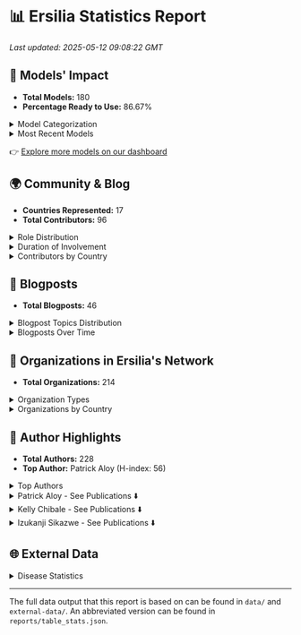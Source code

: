 # 📊 Ersilia Statistics Report

_Last updated: 2025-05-12 09:08:22 GMT_

## 🧬 Models' Impact

- **Total Models:** 180
- **Percentage Ready to Use:** 86.67%

<details>
<summary>Model Categorization</summary>

| Category | Count |
| --- | --- |
| ADME | 28 |
| Descriptor | 27 |
| Chemical graph model | 22 |
| Toxicity | 20 |
| Similarity | 16 |
| Embedding | 16 |
| Compound generation | 14 |
| Fingerprint | 13 |
| Metabolism | 13 |
| Permeability | 13 |
| MoleculeNet | 12 |
| Chemical language model | 11 |
| Antimicrobial activity | 11 |
| ChEMBL | 10 |
| Chemical notation | 7 |
| Chemical synthesis | 7 |
| Solubility | 7 |
| IC50 | 7 |
| Untagged | 7 |
| P.falciparum | 6 |
| Malaria | 6 |
| Cardiotoxicity | 6 |
| Human | 6 |
| M.tuberculosis | 6 |
| Dummy | 6 |
| CYP450 | 5 |
| Antiviral activity | 5 |
| Natural product | 5 |
| LogP | 5 |
| Synthetic accessibility | 5 |
| Drug-likeness | 5 |
| hERG | 5 |
| Bioactivity profile | 4 |
| Tuberculosis | 4 |
| Lipophilicity | 4 |
| COVID19 | 4 |
| Half-life | 4 |
| Sars-CoV-2 | 3 |
| Quantum properties | 3 |
| Microsomal stability | 3 |
| Tox21 | 2 |
| Side effects | 2 |
| pKa | 2 |
| DrugBank | 2 |
| LogS | 2 |
| BACE | 2 |
| Cancer | 2 |
| HIV | 2 |
| Alzheimer | 2 |
| Fraction bound | 2 |
| Target identification | 2 |
| Cytotoxicity | 2 |
| Papp | 2 |
| HBV | 1 |
| Mycetoma | 1 |
| E.coli | 1 |
| ToxCast | 1 |
| Antifungal activity | 1 |
| Price | 1 |
| ZINC | 1 |
| Molecular weight | 1 |
| LogD | 1 |
| Schistosomiasis | 1 |
| Therapeutic indication | 1 |
| Neglected tropical disease | 1 |
| MIC90 | 1 |
| GPCR | 1 |
| ESKAPE | 1 |
| HDAC1 | 1 |
| Rat | 1 |
| A.baumannii | 1 |
| N.gonorrhoeae | 1 |
| Biomedical text | 1 |


</details>

<details>
<summary>Most Recent Models</summary>

| Title | Contributor | Date | Status |
| --- | --- | --- | --- |
| Knowledge-guided pre-trained graph transformer | miquelduranfrigola | 2024-12-17 | In progress |
| Antimicrobial class specificity prediction | miquelduranfrigola | 2024-12-17 | Ready |
| MolE molecular embeddings | miquelduranfrigola | 2024-11-18 | In progress |
| Projections against Coconut | miquelduranfrigola | 2024-11-10 | Ready |
| Chemical space 2D projections against DrugBank | miquelduranfrigola | 2024-11-09 | Ready |


</details>

👉 [Explore more models on our dashboard](https://ersilia.io/model-hub)


## 🌍 Community & Blog

- **Countries Represented:** 17
- **Total Contributors:** 96

<details>
<summary>Role Distribution</summary>

| Role | Count |
| --- | --- |
| Volunteer | 49 |
| Intern | 28 |
| Trustee | 5 |
| MSc Student | 4 |
| Mentor | 4 |
| OS Maintainer | 3 |
| Advisor | 3 |
| Employee | 3 |
| BSc Student | 2 |
| Researcher | 1 |
| Visiting Researcher | 1 |


</details>

<details>
<summary>Duration of Involvement</summary>

| Duration | Count |
| --- | --- |
| < 3 Months | 68 |
| 3-6 Months | 15 |
| > 1 Year | 11 |
| 6-12 Months | 1 |


</details>

<details>
<summary>Contributors by Country</summary>

| Country | Contributors |
| --- | --- |
| United States | 51 |
| Nigeria | 10 |
| Spain | 10 |
| India | 6 |
| Australia | 3 |
| Colombia | 2 |
| Pakistan | 2 |
| South Africa | 2 |
| Poland | 2 |
| Kenya | 1 |
| Uganda | 1 |
| United Kingdom | 1 |
| Cameroon | 1 |
| Italy | 1 |
| Singapore | 1 |
| Serbia | 1 |
| Namibia | 1 |


</details>


## 📝 Blogposts

- **Total Blogposts:** 46

<details>
<summary>Blogpost Topics Distribution</summary>

| Topic | Count | Percentage |
| --- | --- | --- |
| AI/ML in Drug Discovery | 13 | 28.26% |
| Ersilia Open Source Initiative | 12 | 26.09% |
| Funding & Partnerships | 6 | 13.04% |
| Personal Reflections | 6 | 13.04% |
| Open Science | 3 | 6.52% |
| Global Health | 3 | 6.52% |
| Software Development & Tools | 3 | 6.52% |


</details>

<details>
<summary>Blogposts Over Time</summary>

| Year | Quarter | Post Count |
| --- | --- | --- |
| 2021 | Q2 | 6 |
| 2021 | Q3 | 4 |
| 2021 | Q4 | 2 |
| 2022 | Q1 | 3 |
| 2022 | Q2 | 2 |
| 2022 | Q3 | 3 |
| 2022 | Q4 | 2 |
| 2023 | Q1 | 2 |
| 2023 | Q2 | 3 |
| 2023 | Q3 | 4 |
| 2023 | Q4 | 4 |
| 2024 | Q1 | 3 |
| 2024 | Q2 | 3 |
| 2024 | Q3 | 2 |
| 2024 | Q4 | 3 |


</details>


## 🏢 Organizations in Ersilia's Network

- **Total Organizations:** 214

<details>
<summary>Organization Types</summary>

| Type | Count |
| --- | --- |
| Academia | 62 |
| Foundation | 49 |
| Nonprofit | 34 |
| Corporate | 32 |
| Pharma | 15 |
| Government | 12 |
| Accelerator | 8 |


</details>

<details>
<summary>Organizations by Country</summary>

| Country | Total Organizations |
| --- | --- |
| United States | 102 |
| Spain | 26 |
| United Kingdom | 25 |
| South Africa | 9 |
| Switzerland | 8 |
| Germany | 5 |
| Cameroon | 5 |
| Belgium | 5 |
| Brazil | 3 |
| Ghana | 3 |
| Kenya | 2 |
| Zambia | 2 |
| France | 2 |
| Guinea | 2 |
| Mexico | 1 |
| Austria | 1 |
| Australia | 1 |
| United Arab Emirates | 1 |
| Netherlands | 1 |
| Gambia | 1 |
| Japan | 1 |
| Italy | 1 |
| Zimbabwe | 1 |
| Singapore | 1 |
| Tanzania | 1 |
| Unknown | 1 |


</details>


## 🏅 Author Highlights

- **Total Authors:** 228
- **Top Author:** Patrick Aloy (H-index: 56)

<details>
<summary>Top Authors</summary>

| Name | Ersilia Pubs | H-index | Total Pubs |
| --- | --- | --- | --- |
| Patrick Aloy | 2 | 56.0 | 17 |
| Kelly Chibale | 2 | 40.0 | 2 |
| Izukanji Sikazwe | 2 | 25.0 | 2 |


</details>

<details>
<summary>Patrick Aloy - See Publications ⬇️</summary>

| Title | Year | URL |
| --- | --- | --- |
| Integrating and formatting biomedical data as pre-calculated knowledge graph embeddings in the Bioteque | 2022 | https://www.nature.com/articles/s41467-022-33026-0 |
| Connecting chemistry and biology through molecular descriptors | 2021 | https://www.sciencedirect.com/science/article/pii/S1367593121001204?via%3Dihub |


</details>
<details>
<summary>Kelly Chibale - See Publications ⬇️</summary>

| Title | Year | URL |
| --- | --- | --- |
| First fully-automated AI/ML virtual screening cascade implemented at a drug discovery centre in Africa | 2023 | https://www.nature.com/articles/s41467-023-41512-2 |
| AI coupled to pharmacometric modelling to tailor malaria and tuberculosis treatment in Africa | 2024 | https://www.medrxiv.org/content/10.1101/2024.11.07.24316884v1 |


</details>
<details>
<summary>Izukanji Sikazwe - See Publications ⬇️</summary>

| Title | Year | URL |
| --- | --- | --- |
| Cervical cancer screening outcomes in Zambia, 2010–19: a cohort study | 2021 | https://www.sciencedirect.com/science/article/pii/S2214109X21000620 |
| Evaluation of kidney function among people living with HIV initiating antiretroviral therapy in Zambia | 2022 | https://journals.plos.org/globalpublichealth/article?id=10.1371/journal.pgph.0000124 |


</details>


## 🌐 External Data

<details>
<summary>Disease Statistics</summary>

| Disease | Estimated Total Cases | Estimated Total Deaths |
| --- | --- | --- |
| Hivaids | 39,210,870 | 27,580,837 |
| Covid | 777,637,669 | 7,094,077 |
| Malaria | 5,803,879,735 | 15,317,311 |
| Tb | 253,467,432 | 44,118,898 |
| Measles | 47,347,773 | 0 |
| Polio | 541,429 | 0 |


</details>


---
The full data output that this report is based on can be found in `data/` and `external-data/`. An abbreviated version can be found in `reports/table_stats.json`.
